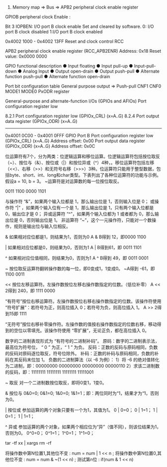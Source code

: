 1. Memory map =>  Bus => 
    APB2 peripheral clock enable register

 GPIOB peripheral clock  Enable :


Bit 3 IOPBEN: I/O port B clock enable
Set and cleared by software.
0: I/O port B clock disabled
1:I/O port B clock enabled

0x4002 1000 - 0x4002 13FF Reset and clock control RCC

APB2 peripheral clock enable register (RCC_APB2ENR)
Address: 0x18
Reset value: 0x0000 0000

GPIO functional description
● Input floating
● Input pull-up
● Input-pull-down
● Analog Input
● Output open-drain
● Output push-pull
● Alternate function push-pull
● Alternate function open-drain

Port bit configuration table
General purpose output => Push-pull
CNF1   CNF0   MODE1   MODE0   PxODR register

General-purpose and alternate-function I/Os (GPIOs and AFIOs)
Port configuration register low

8.2.1 Port configuration register low (GPIOx_CRL) (x=A..G)
8.2.4 Port output data register (GPIOx_ODR) (x=A..G)

--------------------------------------

0x4001 0C00 - 0x4001 0FFF GPIO Port B
Port configuration register low (GPIOx_CRL) (x=A..G)
Address offset: 0x00
Port output data register (GPIOx_ODR) (x=A..G)
Address offset: 0x0C

位运算符有7个，分为两类：位逻辑运算和移位运算。位逻辑运算符包括按位取反（~）、按位与（&）、按位或（|）和按位异或（^）4种，。移位运算符包括左移（<<）、右移（>>）和无符号右移（>>>）3种。位运算符只能用于整型数据，包括byte、short、int、long和char类型。下表列出了各种位运算符的功能与示例。假设a = 10, b = 3。
~运算符是对运算数的每一位按位取反。


0011 1100
0000 1101

与操作符 “&”，如果两个输入位都是 1，那么输出位是 1，否则输入位是 0；
或操作符 “|” ，如果两个输入位有一个是 1，那么输出位是 1，只有两个输入位都是 0，输出位才是 0；
异或运算符 “^”，如果两个输入位都为 1 或者都为 0，那么输出位是 0，否则输出位是 1。
非运算符 “~”，这个一元操作符，只能对一个数操作，规则是输出位与输入位相反。

&
如果相对应位都是1，则结果为1，否则为0
A & B得到 12，即0000 1100

|
如果相对应位都是0，则结果为0，否则为1
A | B得到61，即 0011 1101

^
如果相对应位值相同，则结果为0，否则为1
A ^ B得到 49，即 0011 0001

~
按位取反运算符翻转操作数的每一位，即0变成1，1变成0。
~A得到 -61，即1100 0011

<<
按位左移运算符。左操作数按位左移右操作数指定的位数。（低位补零）
A << 2得到 240，即 1111 0000

>>
“有符号”按位右移运算符。左操作数按位右移右操作数指定的位数。该操作符使用 “符号扩展”：若符号为正，则高位插入 0；若符号为负，则高位插入 1。
A >> 2得到15即 1111

>>>
“无符号”按位右移补零操作符。左操作数的值按右操作数指定的位数右移，移动得到的空位以零填充。该操作符使用 “零扩展”，无论正负，都在高位插入 0。


数字的二进制表现形式为 “有符号的二进制补码”。
原码：数字的二进制表示法，最高位为符号位， “ 0 ” 为正，“ 1 ” 为负。
反码：正数的反码与原码相同，负数的反码对原码逐位取反，符号位除外。
补码：正数的补码与原码相同，负数的补码在其反码末位加 1。
负数的二进制算法（以 -6 为例）：
1）将 -6 的绝对值转化为二进制，即：00000000 00000000 00000000 00000110
2）求该二进制数的反码，即：11111111 11111111 11111111 11111001


~ 取反 对一个二进制数按位取反，即将0变1，1变0。

& 按位与 0&0=0; 0&1=0; 1&0=0; 1&1=1；即：两位同时为“1，结果才为“1，否则为0。

| 按位或 参加运算的两个对象只要有一个为1，其值为1。
0 | 0=0； 0 | 1=1； 1 | 0=1； 1 | 1=1；

^ 异或 参加运算的两个对象，如果两个相应位为“异”（值不同），则该位结果为1，否则为0。
0^0=0； 0^1=1； 1^0=1； 1^1=0；




tar -tf xx | xargs rm -rf

将操作数中第N位置1,其他位不变 :  num = num | 1 << n ;
将操作数中第N位置0,其他位不变 :  num = num & ~(1 << n) ;
测试第n位 : if(num & 1 << n)






















